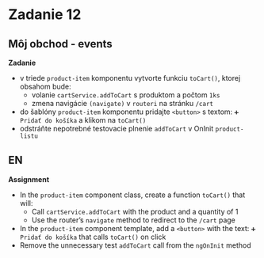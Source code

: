 # Zadanie 12

## Môj obchod - events

**Zadanie**

- v triede `product-item` komponentu vytvorte funkciu `toCart()`, ktorej obsahom bude:
  - volanie `cartService.addToCart` s produktom a počtom `1ks`
  - zmena navigácie `(navigate)` v `routeri` na stránku `/cart`
- do šablóny `product-item` komponentu pridajte `<button>` s textom: `➕ Pridať do košíka` a klikom na `toCart()`
- odstráňte nepotrebné testovacie plnenie `addToCart` v OnInit `product-listu`

## EN

**Assignment**

* In the `product-item` component class, create a function `toCart()` that will:
  * Call `cartService.addToCart` with the product and a quantity of 1
  * Use the router’s `navigate` method to redirect to the `/cart` page
* In the `product-item` component template, add a `<button>` with the text: `➕ Pridať do košíka` that calls `toCart()` on click
* Remove the unnecessary test `addToCart` call from the `ngOnInit` method
